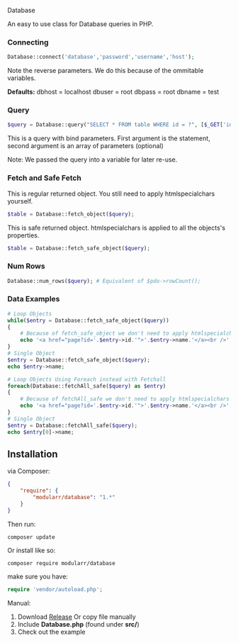 Database

An easy to use class for Database queries in PHP.

### Connecting
```php
Database::connect('database','password','username','host');
```

Note the reverse parameters. We do this because of the ommitable variables.

**Defaults:**
    dbhost = localhost
    dbuser = root
    dbpass = root
    dbname = test

### Query
```php
$query = Database::query("SELECT * FROM table WHERE id = ?", [$_GET['id']]);
```

This is a query with bind parameters.
First argument is the statement, second argument is an array of parameters (optional)

Note: We passed the query into a variable for later re-use.

### Fetch and **Safe Fetch**
This is regular returned object. You still need to apply htmlspecialchars yourself.
```php
$table = Database::fetch_object($query);
```

This is safe returned object. htmlspecialchars is applied to all the objects's properties.
```php
$table = Database::fetch_safe_object($query);
```

### Num Rows
```php
Database::num_rows($query); # Equivalent of $pdo->rowCount();
```

### Data Examples
```php
# Loop Objects
while($entry = Database::fetch_safe_object($query))
{
	# Because of fetch_safe_object we don't need to apply htmlspecialchars
    echo '<a href="page?id='.$entry->id.'">'.$entry->name.'</a><br />';
}
# Single Object
$entry = Database::fetch_safe_object($query);
echo $entry->name;

# Loop Objects Using Foreach instead with Fetchall
foreach(Database::fetchAll_safe($query) as $entry)
{
	# Because of fetchAll_safe we don't need to apply htmlspecialchars
    echo '<a href="page?id='.$entry->id.'">'.$entry->name.'</a><br />';
}
# Single Object
$entry = Database::fetchAll_safe($query);
echo $entry[0]->name;
```

## Installation

via Composer:
```json
{
    "require": {
        "modularr/database": "1.*"
    }
}
```
Then run:

	composer update

Or install like so:

	composer require modularr/database

make sure you have:
```php
require 'vendor/autoload.php';
```

Manual:

1. Download [Release](https://github.com/Modularr/Database/releases) Or copy file manually
2. Include **Database.php** (found under **src/**)
3. Check out the example
